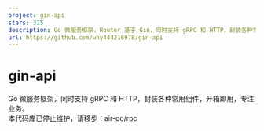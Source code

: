```yaml
---
project: gin-api
stars: 325
description: Go 微服务框架，Router 基于 Gin，同时支持 gRPC 和 HTTP，封装各种常用组件，开箱即用，专注业务。
url: https://github.com/why444216978/gin-api
---
```


gin-api
=======

Go 微服务框架，同时支持 gRPC 和 HTTP，封装各种常用组件，开箱即用，专注业务。  
本代码库已停止维护，请移步：air-go/rpc
